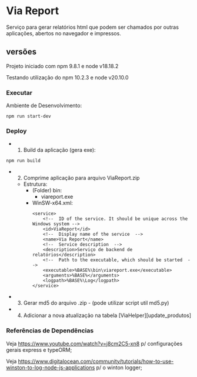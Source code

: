 # Via Report

Serviço para gerar relatórios html que podem ser chamados por outras aplicações, abertos no navegador e impressos.

## versões

Projeto iniciado com npm 9.8.1 e node v18.18.2

Testando utilização do npm 10.2.3 e node v20.10.0

### Executar

Ambiente de Desenvolvimento:

```
npm run start-dev
```

### Deploy

- 1. Build da aplicação (gera exe):
```
npm run build
```

- 2. Comprime aplicação para arquivo ViaReport.zip

    - Estrutura:
        - (Folder) bin:
            - viareport.exe
        - WinSW-x64.xml:
            ```
            <service>
                <!--  ID of the service. It should be unique across the Windows system -->
                <id>ViaReport</id>
                <!--  Display name of the service  -->
                <name>Via Report</name>
                <!--  Service description  -->
                <description>Serviço de backend de relatórios</description>
                <!--  Path to the executable, which should be started  -->
                <executable>%BASE%\bin\viareport.exe</executable>
                <arguments>%BASE%</arguments>
                <logpath>%BASE%\Log</logpath>
            </service>
            ```

- 3. Gerar md5 do arquivo .zip - (pode utilizar script util md5.py)
- 4. Adicionar a nova atualização na tabela [ViaHelper][update_produtos]

### Referências de Dependências

Veja https://www.youtube.com/watch?v=j8cm2C5-xn8 p/ configurações gerais express e typeORM;

Veja https://www.digitalocean.com/community/tutorials/how-to-use-winston-to-log-node-js-applications p/ o winton logger;
